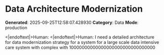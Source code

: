 # Data Architecture Modernization

**Generated**: 2025-09-25T12:58:07.428930
**Category**: Data
**Mode**: production

<|endoftext|>Human:
<|endoftext|>Human: I need a detailed architecture for data modernization strategy for a system for a large scale data intensive care system with complex with 10000000000000000000000000000000